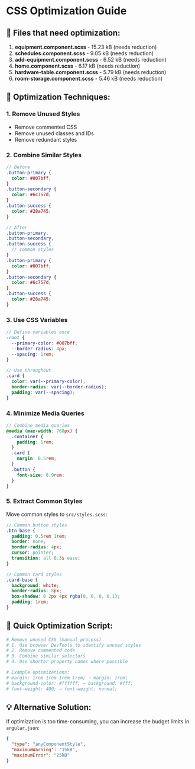 # CSS Optimization Guide

## 🎨 Files that need optimization:

1. **equipment.component.scss** - 15.23 kB (needs reduction)
2. **schedules.component.scss** - 9.05 kB (needs reduction)
3. **add-equipment.component.scss** - 6.52 kB (needs reduction)
4. **home.component.scss** - 6.17 kB (needs reduction)
5. **hardware-table.component.scss** - 5.79 kB (needs reduction)
6. **room-storage.component.scss** - 5.46 kB (needs reduction)

## 🔧 Optimization Techniques:

### 1. **Remove Unused Styles**

- Remove commented CSS
- Remove unused classes and IDs
- Remove redundant styles

### 2. **Combine Similar Styles**

```scss
// Before
.button-primary {
  color: #007bff;
}
.button-secondary {
  color: #6c757d;
}
.button-success {
  color: #28a745;
}

// After
.button-primary,
.button-secondary,
.button-success {
  // common styles
}
.button-primary {
  color: #007bff;
}
.button-secondary {
  color: #6c757d;
}
.button-success {
  color: #28a745;
}
```

### 3. **Use CSS Variables**

```scss
// Define variables once
:root {
  --primary-color: #007bff;
  --border-radius: 4px;
  --spacing: 1rem;
}

// Use throughout
.card {
  color: var(--primary-color);
  border-radius: var(--border-radius);
  padding: var(--spacing);
}
```

### 4. **Minimize Media Queries**

```scss
// Combine media queries
@media (max-width: 768px) {
  .container {
    padding: 1rem;
  }
  .card {
    margin: 0.5rem;
  }
  .button {
    font-size: 0.9rem;
  }
}
```

### 5. **Extract Common Styles**

Move common styles to `src/styles.scss`:

```scss
// Common button styles
.btn-base {
  padding: 0.5rem 1rem;
  border: none;
  border-radius: 4px;
  cursor: pointer;
  transition: all 0.3s ease;
}

// Common card styles
.card-base {
  background: white;
  border-radius: 8px;
  box-shadow: 0 2px 4px rgba(0, 0, 0, 0.1);
  padding: 1rem;
}
```

## 🚀 Quick Optimization Script:

```bash
# Remove unused CSS (manual process)
# 1. Use browser DevTools to identify unused styles
# 2. Remove commented code
# 3. Combine similar selectors
# 4. Use shorter property names where possible

# Example optimizations:
# margin: 1rem 1rem 1rem 1rem; → margin: 1rem;
# background-color: #ffffff; → background: #fff;
# font-weight: 400; → font-weight: normal;
```

## 💡 Alternative Solution:

If optimization is too time-consuming, you can increase the budget limits in `angular.json`:

```json
{
  "type": "anyComponentStyle",
  "maximumWarning": "15kB",
  "maximumError": "25kB"
}
```
